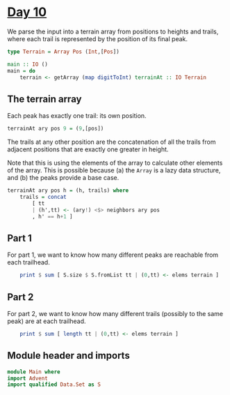 # [Day 10](https://adventofcode.com/2024/day/10)

We parse the input into a terrain array from positions to heights and trails,
where each trail is represented by the position of its final peak.

```haskell top:1
type Terrain = Array Pos (Int,[Pos])
```

```haskell top:3
main :: IO ()
main = do
    terrain <- getArray (map digitToInt) terrainAt :: IO Terrain
```

## The terrain array

Each peak has exactly one trail: its own position.

```haskell
terrainAt ary pos 9 = (9,[pos])
```

The trails at any other position are the concatenation of all the
trails from adjacent positions that are exactly one greater in height.

Note that this is using the elements of the array to calculate other
elements of the array. This is possible because (a) the `Array` is a lazy
data structure, and (b) the peaks provide a base case.

```haskell
terrainAt ary pos h = (h, trails) where
    trails = concat
        [ tt
        | (h',tt) <- (ary!) <$> neighbors ary pos
        , h' == h+1 ]
```

## Part 1

For part 1, we want to know how many different peaks are reachable
from each trailhead.

```haskell top:3
    print $ sum [ S.size $ S.fromList tt | (0,tt) <- elems terrain ]
```

## Part 2

For part 2, we want to know how many different trails (possibly to the same
peak) are at each trailhead.

```haskell top:3
    print $ sum [ length tt | (0,tt) <- elems terrain ]
```

## Module header and imports

```haskell top
module Main where
import Advent
import qualified Data.Set as S
```
